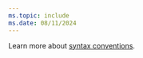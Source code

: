 ```yaml
---
ms.topic: include
ms.date: 08/11/2024
---
```


Learn more about [syntax conventions](/kusto/query/syntax-conventions).